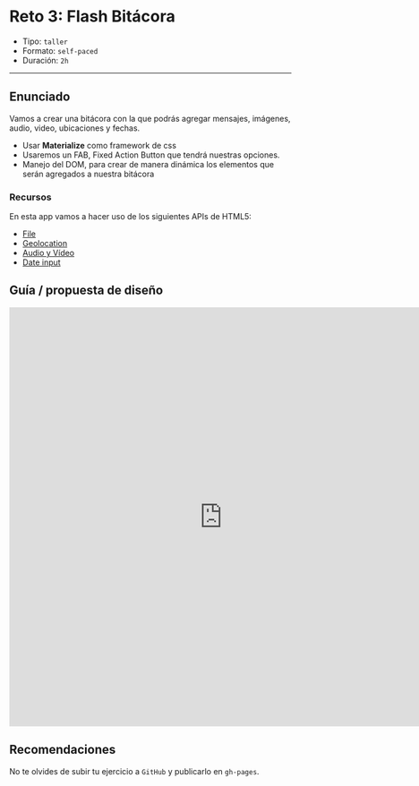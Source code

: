 # Reto 3: Flash Bitácora

- Tipo: `taller`
- Formato: `self-paced`
- Duración: `2h`

***

## Enunciado

Vamos a crear una bitácora con la que podrás agregar mensajes, imágenes, audio,
video, ubicaciones y fechas.

- Usar **Materialize** como framework de css
- Usaremos un FAB, Fixed Action Button que tendrá nuestras opciones.
- Manejo del DOM, para crear de manera dinámica los elementos que serán
  agregados a nuestra bitácora

### Recursos

En esta app vamos a hacer uso de los siguientes APIs de HTML5:

- [File](https://www.html5rocks.com/es/tutorials/file/dndfiles/)
- [Geolocation](https://developer.mozilla.org/es/docs/WebAPI/Using_geolocation)
- [Audio y Vídeo](https://developer.mozilla.org/es/docs/Web/HTML/Usando_audio_y_video_con_HTML5)
- [Date input](https://www.anerbarrena.com/date-input-html5-2829/)

## Guía / propuesta de diseño

<iframe src="https://docs.google.com/presentation/d/e/2PACX-1vTd6LtXXXMQNePdO4nhkZ32QlugTiSggmv7WT9BMsWo1hTPZ22z7ImpsM4rMdOaLJr_CaFsld6MvKBR/embed?start=false&loop=false&delayms=3000" frameborder="0" width="760" height="749" allowfullscreen="true" mozallowfullscreen="true" webkitallowfullscreen="true"></iframe>

## Recomendaciones

No te olvides de subir tu ejercicio a `GitHub` y publicarlo en `gh-pages`.
